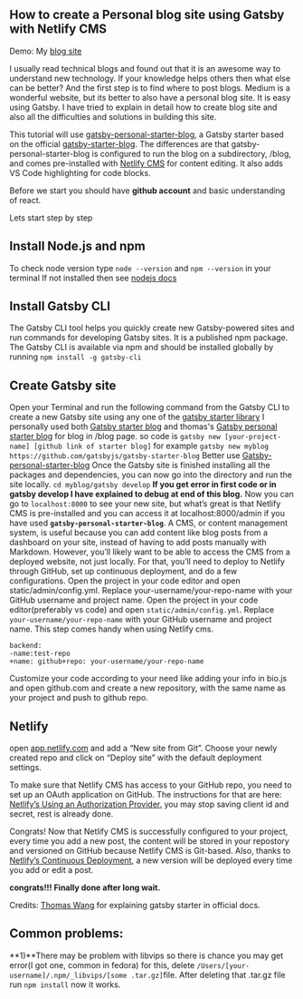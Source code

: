 ## How to create a Personal blog site using Gatsby with Netlify CMS

Demo: My [blog site](https://kirankamath.netlify.app/blog/)


I usually read technical blogs and found out that it is an awesome way to understand new technology. If your knowledge helps others then what else can be better? And the first step is to find where to post blogs. Medium is a wonderful website, but its better to also have a personal blog site. It is easy using Gatsby. I have tried to explain in detail how to create blog site and also all the difficulties and solutions in building this site.

This tutorial will use [gatsby-personal-starter-blog](http://t.wang.sh/gatsby-personal-starter-blog), a Gatsby starter based on the official [gatsby-starter-blog](https://www.gatsbyjs.org/starters/gatsbyjs/gatsby-starter-blog/). The differences are that gatsby-personal-starter-blog is configured to run the blog on a subdirectory, /blog, and comes pre-installed with [Netlify CMS](https://www.netlifycms.org/) for content editing. It also adds VS Code highlighting for code blocks.

Before we start you should have **github account** and basic understanding of react.

Lets start step by step

## Install Node.js and npm
To check node version type `node --version` and `npm --version` in your terminal
If not installed then see [nodejs docs](https://nodejs.org/en/)
## Install Gatsby CLI
The Gatsby CLI tool helps you quickly create new Gatsby-powered sites and run commands for developing Gatsby sites. It is a published npm package.
The Gatsby CLI is available via npm and should be installed globally by running `npm install -g gatsby-cli`
## Create Gatsby site
Open your Terminal and run the following command from the Gatsby CLI to create a new Gatsby site using any one of the [gatsby starter library](https://www.gatsbyjs.org/starters?v=2)  I personally used both [Gatsby starter blog](https://github.com/gatsbyjs/gatsby-starter-blog) and thomas's [Gatsby personal starter blog](https://github.com/thomaswangio/gatsby-personal-starter-blog) for blog in /blog page. 
so code is 
  `gatsby new [your-project-name] [github link of starter blog]` 
for example
```gatsby new myblog https://github.com/gatsbyjs/gatsby-starter-blog```
Better use [Gatsby-personal-starter-blog](https://github.com/thomaswangio/gatsby-personal-starter-blog)
Once the Gatsby site is finished installing all the packages and dependencies, you can now go into the directory and run the site locally.
```cd myblog/gatsby develop```
**If you get error in first code or in gatsby develop I have explained to debug at end of this blog.**
Now you can go to `localhost:8000` to see your new site, but what’s great is that Netlify CMS is pre-installed and you can access it at localhost:8000/admin if you have used **`gatsby-personal-starter-blog`**.
A CMS, or content management system, is useful because you can add content like blog posts from a dashboard on your site, instead of having to add posts manually with Markdown. However, you’ll likely want to be able to access the CMS from a deployed website, not just locally. For that, you’ll need to deploy to Netlify through GitHub, set up continuous deployment, and do a few configurations. 
Open the project in your code editor and open static/admin/config.yml. Replace your-username/your-repo-name with your GitHub username and project name.
Open the project in your code editor(preferably vs code)  and open `static/admin/config.yml`. Replace `your-username/your-repo-name` with your GitHub username and project name. This step comes handy when using Netlify cms.

```
backend:
-name:test-repo
+name: github+repo: your-username/your-repo-name
```

Customize your code according to your need like adding your info in bio.js and open github.com and create a new repository, with the same name as your project and push to github repo.

## Netlify
open [app.netlify.com](http://app.netlify.com/) and add a “New site from Git”. Choose your newly created repo and click on “Deploy site” with the default deployment settings.

To make sure that Netlify CMS has access to your GitHub repo, you need to set up an OAuth application on GitHub. The instructions for that are here: [Netlify’s Using an Authorization Provider.](https://docs.netlify.com/visitor-access/oauth-provider-tokens/#setup-and-settings)  you may stop saving client id and secret, rest is already done.

Congrats! Now that Netlify CMS is successfully configured to your project, every time you add a new post, the content will be stored in your repostory and versioned on GitHub because Netlify CMS is Git-based. Also, thanks to [Netlify’s Continuous Deployment](https://docs.netlify.com/configure-builds/get-started/), a new version will be deployed every time you add or edit a post. 

**congrats!!! Finally done after long wait.**

Credits: [Thomas Wang](https://www.thomaswang.io/) for explaining gatsby starter in official docs.

## Common problems:
**1)**There may be problem with libvips so there is chance you may get error(I got one, common in fedora)
for this, delete `/Users/[your-username]/.npm/_libvips/[some .tar.gz]`file. After deleting that .tar.gz file run `npm install` now it works.
